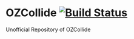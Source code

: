 # OZCollide [![Build Status](https://travis-ci.org/jslee02/OZCollide.svg?branch=master)](https://travis-ci.org/jslee02/OZCollide)
Unofficial Repository of OZCollide
